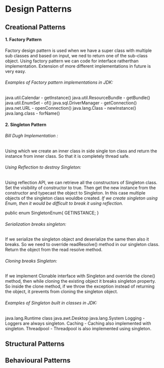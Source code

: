 # Design Patterns

## Creational Patterns

#### 1. Factory Pattern
Factory design pattern is used when we have a super class with multiple sub classes and based on input, we ned to return one of the sub-class object.
Using factory pattern we can code for interface ratherthan implementation.
Extension of more different implementations in future is very easy.
###### Examples of Factory pattern implementations in JDK:
java.util.Calendar - getInstance() 
java.util.ResourceBundle - getBundle()
java.util.EnumSet - of()
java.sql.DriverManager - getConnection()
java.net.URL - openConnection()
java.lang.Class - newInstance()
java.lang.class - forName()


#### 2. Singleton Pattern
###### Bill Dugh Implementation :
Using which we create an inner class in side single ton class and return the instance from inner class. So that it is completely thread safe.

###### Using Reflection to destroy Singleton: 
Using reflection API, we can retrieve all the constructors of Singleton class. Set the visibility of constructor to true. Then get the new instance from the constructor and typecast the object to Singleton. In this case multiple objects of the singleton class wouldbe created. *If we create singleton using Enum, then it would be difficult to break it using reflection.*

 public enum SingletonEnum{
	GETINSTANCE;
 }
 
 ###### Serialization breaks singleton:
  If we serialize the singleton object and deserialize the same then also it breaks.
  So we need to override readResolve() method in our singleton class. Return the object from the read resolve method.
 
 ###### Cloning breaks Singleton:
  If we implement Clonable interface with Singleton and override the clone() method, then while cloning the existing object it breaks singleton property. So inside the clone method, if we throw the exception instead of returning the object, it prevents from cloning the singleton object.

###### Examples of Singleton built in classes in JDK:
java.lang.Runtime class
java.awt.Desktop
java.lang.System
Logging - Loggers are always singleton.
Caching - Caching also implemented with singleton.
Threadpool - Threadpool is also implemented using singleton.
  

## Structural Patterns

## Behavioural Patterns
